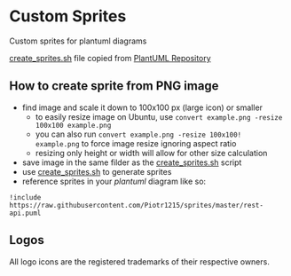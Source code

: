 # Custom Sprites
Custom sprites for plantuml diagrams

[create_sprites.sh](create_sprites.sh) file copied from [PlantUML Repository](https://github.com/plantuml/plantuml)

## How to create sprite from PNG image

- find image and scale it down to 100x100 px (large icon) or smaller
    - to easily resize image on Ubuntu, use `convert example.png -resize 100x100 example.png`
    - you can also run `convert example.png -resize 100x100! example.png` to force image resize ignoring aspect ratio
    - resizing only height or width will allow for other size calculation
- save image in the same filder as the [create_sprites.sh](create_sprites.sh) script
- use [create_sprites.sh](create_sprites.sh) to generate sprites
- reference sprites in your *plantuml* diagram like so:

`!include https://raw.githubusercontent.com/Piotr1215/sprites/master/rest-api.puml`

## Logos

All logo icons are the registered trademarks of their respective owners.
